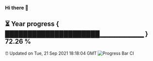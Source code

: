 ### Hi there 👋
⏳ Year progress { █████████████████████▁▁▁▁▁▁▁▁▁ } 72.26 %
---
⏰ Updated on Tue, 21 Sep 2021 18:18:04 GMT
![Progress Bar CI](https://github.com/liununu/liununu/workflows/Progress%20Bar%20CI/badge.svg)
